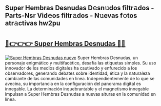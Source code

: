## Super Hembras Desnudas D𝚎sn𝚞dos filtr𝚊dos - Parts-Nsr Vid𝚎os filtr𝚊dos - N𝚞evas f𝚘tos atr𝚊ctivas hw2pu

# <h2><a href="http://mbatgbj.tromn.icu/?c=Super+Hembras+Desnudas">🔗👉👉👉 Super Hembras Desnudas 🔗🔗</a></h2>

[![Super Hembras Desnudas nuevo](https://i.imgur.com/pEAQMta.gif)](http://mbatgbj.tromn.icu/?c=Super+Hembras+Desnudas)
Super Hembras Desnudas, un personaje enigmático y multifacético, desafía las etiquetas simples. Su uso innovador de los medios digitales ha cautivado y enfurecido a los observadores, generando debates sobre identidad, ética y la naturaleza cambiante de las comunidades en línea. Independientemente de lo que se avecina, su importancia en la configuración del panorama digital es innegable. La determinación inquebrantable y el magnetismo innegable impulsan a Super Hembras Desnudas a nuevas alturas en la comunidad en línea.
